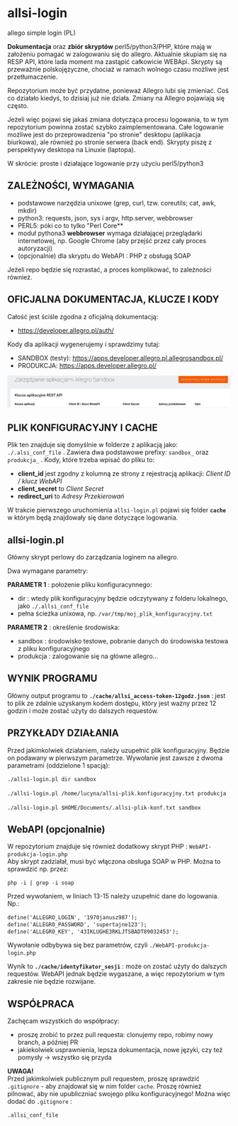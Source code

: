 # allsi-login

allego simple login (PL)

**Dokumentacja** oraz **zbiór skryptów** perl5/python3/PHP, które mają w założeniu pomagać w zalogowaniu się do allegro. Aktualnie skupiam się na RESP API, które lada moment ma zastąpić całkowicie WEBApi. Skrypty są przeważnie polskojęzyczne, chociaż w ramach wolnego czasu możliwe jest przetłumaczenie.  

Repozytorium może być przydatne, ponieważ Allegro lubi się zmieniać. Coś co działało kiedyś, to dzisiaj już nie działa. Zmiany na Allegro pojawiają się często.  
   
Jeżeli więc pojawi się jakaś zmiana dotycząca procesu logowania, to w tym repozytorium powinna zostać szybko zaimplementowana. Całe logowanie możliwe jest do przeprowadzenia "po stronie" desktopu (aplikacja biurkowa), ale również po stronie serwera (back end). Skrypty piszę z perspektywy desktopa na Linuxie (laptopa).

W skrócie: proste i działające logowanie przy użyciu perl5/python3

## ZALEŻNOŚCI, WYMAGANIA

* podstawowe narzędzia unixowe (grep, curl, tzw. coreutils; cat, awk, mkdir)
* python3: requests, json, sys i argv, http.server, webbrowser
* PERL5: póki co to tylko "Perl Core**
* moduł pythona3 **webbrowser** wymaga działającej przeglądarki internetowej, np. Google Chrome (aby przejść przez cały proces autoryzacji)
* (opcjonalnie) dla skryptu do WebAPI : PHP z obsługą SOAP

Jeżeli repo będzie się rozrastać, a proces komplikować, to zależności również.

## OFICJALNA DOKUMENTACJA, KLUCZE I KODY

Całość jest ściśle zgodna z oficjalną dokumentacją:
* https://developer.allegro.pl/auth/  

Kody dla aplikacji wygenerujemy i sprawdzimy tutaj:
* SANDBOX (testy): https://apps.developer.allegro.pl.allegrosandbox.pl/
* PRODUKCJA: https://apps.developer.allegro.pl/

![Rejestrowanie aplikacji](./dokumentacja_screeny/screen001.jpg)

## PLIK KONFIGURACYJNY I CACHE

Plik ten znajduje się domyślnie w folderze z aplikacją jako: `./.alsi_conf_file` . Zawiera dwa podstawowe prefixy: `sandbox_` oraz `produkcja_` . Kody, które trzeba wpisać do pliku to:

* **client_id**  jest zgodny z kolumną ze strony z rejestracją aplikacji: _Client ID / klucz WebAPI_
* **client_secret** to _Client Secret_
* **redirect_uri** to _Adresy Przekierowań_

W trakcie pierwszego uruchomienia `allsi-login.pl` pojawi się folder **`cache`** w którym będą znajdowały się dane dotyczące logowania.

## allsi-login.pl

Główny skrypt perlowy do zarządzania loginem na allegro.  
  
Dwa wymagane parametry:  
   
**PARAMETR 1** : położenie pliku konfiguracynnego:   
- dir : wtedy plik konfiguracyjny będzie odczytywany z folderu lokalnego, jako `./.allsi_conf_file`
- pełna ścieżka unixowa, np. `/var/tmp/moj_plik_konfiguracyjny.txt`  
    
**PARAMETR 2** : określenie środowiska:   
- sandbox : środowisko testowe, pobranie danych do środowiska testowa z pliku konfiguracyjnego  
- produkcja : zalogowanie się na główne allegro...  

## WYNIK PROGRAMU

Główny output programu to **`./cache/allsi_access-token-12godz.json`** : jest to plik ze zdalnie uzyskanym kodem dostępu, który jest ważny przez 12 godzin i może zostać użyty do dalszych requestów.

## PRZYKŁADY DZIAŁANIA

Przed jakimkolwiek działaniem, należy uzupełnić plik konfiguracyjny. Będzie on podawany w pierwszym parametrze. Wywołanie jest zawsze z dwoma parametrami (oddzielone 1 spacją):

    ./allsi-login.pl dir sandbox
    
    ./allsi-login.pl /home/lucyna/allsi-plik.konfiguracyjny.txt produkcja

    ./allsi-login.pl $HOME/Documents/.allsi-plik-konf.txt sandbox

##  WebAPI (opcjonalnie)

W repozytorium znajduje się również dodatkowy skrypt PHP : `WebAPI-produkcja-login.php`   
Aby skrypt zadziałał, musi być włączona obsługa SOAP w PHP. Można to sprawdzić np. przez:

    php -i | grep -i soap

Przed wywołaniem, w liniach 13-15 należy uzupełnić dane do logowania. Np.:

    define('ALLEGRO_LOGIN', '1970janusz987');
    define('ALLEGRO_PASSWORD', 'supertajne123');
    define('ALLEGRO_KEY', '43IKLUGHE3RKLJTSBADT89032453');

Wywołanie odbybywa się bez parametrów, czyli `./WebAPI-produkcja-login.php`

Wynik to **`./cache/identyfikator_sesji`** : może on zostać użyty do dalszych requestów. WebAPI jednak będzie wygaszane, a więc repozytorium w tym zakresie nie będzie rozwijane.

## WSPÓŁPRACA

Zachęcam wszystkich do współpracy:   
* proszę zrobić to przez pull requesta: clonujemy repo, robimy nowy branch, a później PR   
* jakiekolwiek usprawnienia, lepsza dokumentacja, nowe języki, czy też pomysły -> wszystko się przyda  

**UWAGA!**  
Przed jakimkolwiek publicznym pull requestem, proszę sprawdzić `.gitignore` - aby znajdował się w nim folder `cache`. Proszę również pilnować, aby nie upubliczniać swojego pliku konfiguracyjnego!
Można więc dodać do `.gitignore` :  

    .allsi_conf_file
